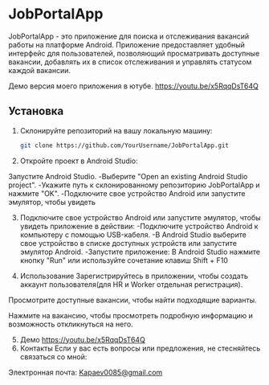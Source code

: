 # JobPortalApp

JobPortalApp - это приложение для поиска и отслеживания вакансий работы на платформе Android. Приложение предоставляет удобный интерфейс для пользователей, позволяющий просматривать доступные вакансии, добавлять их в список отслеживания и управлять статусом каждой вакансии.

Демо версия моего приложения в ютубе.
https://youtu.be/x5RqqDsT64Q

## Установка

1. Склонируйте репозиторий на вашу локальную машину:

   ```bash
   git clone https://github.com/YourUsername/JobPortalApp.git
2. Откройте проект в Android Studio:

Запустите Android Studio.
-Выберите "Open an existing Android Studio project".
-Укажите путь к склонированному репозиторию JobPortalApp и нажмите "OK".
-Подключите свое устройство Android или запустите эмулятор, чтобы увидеть 


3. Подключите свое устройство Android или запустите эмулятор, чтобы увидеть приложение в действии:
-Подключите устройство Android к компьютеру с помощью USB-кабеля.
-В Android Studio выберите свое устройство в списке доступных устройств или запустите эмулятор Android.
-Запустите приложение:
В Android Studio нажмите кнопку "Run" или используйте сочетание клавиш Shift + F10

4. Использование
Зарегистрируйтесь в приложении, чтобы создать аккаунт пользователя(для HR и Worker отдельная регистрация).

Просмотрите доступные вакансии, чтобы найти подходящие варианты.

Нажмите на вакансию, чтобы просмотреть подробную информацию и возможность откликнуться на него.

5. Демо
https://youtu.be/x5RqqDsT64Q
6. Контакты
Если у вас есть вопросы или предложения, не стесняйтесь связаться со мной:

Электронная почта: Kapaev0085@gmail.com


